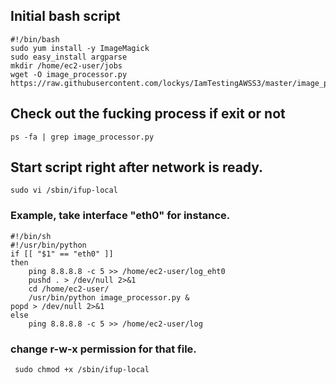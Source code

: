 ## Initial bash script
    
    #!/bin/bash  
    sudo yum install -y ImageMagick
    sudo easy_install argparse
    mkdir /home/ec2-user/jobs
    wget -O image_processor.py https://raw.githubusercontent.com/lockys/IamTestingAWSS3/master/image_processor.py
    
## Check out the fucking process if exit or not

    ps -fa | grep image_processor.py

## Start script right after network is ready.

    sudo vi /sbin/ifup-local

### Example, take interface "eth0" for instance.
    
    #!/bin/sh
    #!/usr/bin/python
    if [[ "$1" == "eth0" ]]
    then
        ping 8.8.8.8 -c 5 >> /home/ec2-user/log_eht0
        pushd . > /dev/null 2>&1
        cd /home/ec2-user/
        /usr/bin/python image_processor.py &
    popd > /dev/null 2>&1
    else
        ping 8.8.8.8 -c 5 >> /home/ec2-user/log
        
### change r-w-x permission for that file.

     sudo chmod +x /sbin/ifup-local
        
